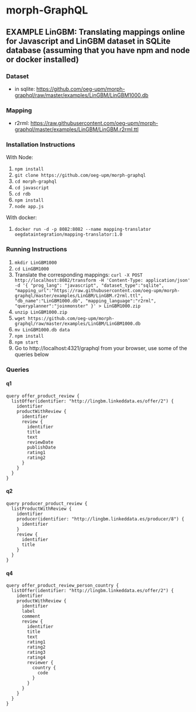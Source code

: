 # morph-GraphQL

## EXAMPLE LinGBM: Translating mappings online for Javascript and LinGBM dataset in SQLite database (assuming that you have npm and node or docker installed)

### Dataset
- in sqlite: https://github.com/oeg-upm/morph-graphql/raw/master/examples/LinGBM/LinGBM1000.db

### Mapping
- r2rml: https://raw.githubusercontent.com/oeg-upm/morph-graphql/master/examples/LinGBM/LinGBM.r2rml.ttl

### Installation Instructions
With Node:
1. ```npm install```
2. ```git clone https://github.com/oeg-upm/morph-graphql```
3. ```cd morph-graphql```
4. ```cd javascript```
5. ```cd rdb```
6. ```npm install```
7. ```node app.js```

With docker:
1. ```docker run -d -p 8082:8082 --name mapping-translator oegdataintegration/mapping-translator:1.0```

### Running Instructions
1. ```mkdir LinGBM1000```
2. ```cd LinGBM1000```
3. Translate the corresponding mappings: 
   ```curl -X POST http://localhost:8082/transform -H 'Content-Type: application/json' -d '{ "prog_lang": "javascript", "dataset_type":"sqlite", "mapping_url":"https://raw.githubusercontent.com/oeg-upm/morph-graphql/master/examples/LinGBM/LinGBM.r2rml.ttl", "db_name":"LinGBM1000.db", "mapping_language":"r2rml", "queryplanner":"joinmonster" }' > LinGBM1000.zip```
4. ```unzip LinGBM1000.zip```
5. ```wget https://github.com/oeg-upm/morph-graphql/raw/master/examples/LinGBM/LinGBM1000.db```
6. ```mv LinGBM1000.db data```
7. ```npm install```
8. ```npm start```
9. Go to http://localhost:4321/graphql from your browser, use some of the queries below

### Queries

#### q1
```
query offer_product_review {
  listOffer(identifier: "http://lingbm.linkeddata.es/offer/2") {
    identifier
    productWithReview {
      identifier
      review {
        identifier
        title
        text
        reviewDate
        publishDate
        rating1
        rating2
      }
    }
  }
}
```

#### q2
```
query producer_product_review {
  listProductWithReview {
    identifier
    producer(identifier: "http://lingbm.linkeddata.es/producer/8") {
      identifier
    }
    review {
      identifier
      title
    }
  }
}
```

#### q4
```
query offer_product_review_person_country {
  listOffer(identifier: "http://lingbm.linkeddata.es/offer/2") {
    identifier
    productWithReview {
      identifier
      label
      comment
      review {
        identifier
        title
        text
        rating1
        rating2
        rating3
        rating4
        reviewer {
          country {
            code
          }
        }
      }
    }
  }
}
```


